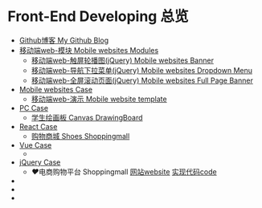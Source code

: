# Front-End Developing 总览

<ul>
    <li><a href="https://yingshanguo.github.io/" target="_blank">Github博客 My Github Blog</a></li>
    <li><a href=":;">移动端web-模块 Mobile websites Modules</a>
        <ul>
            <li><a href="https://yingshanguo.github.io/Mobile-WEB-Banner/." target="_blank">移动端web-触屏轮播图(jQuery) Mobile websites Banner</a></li>
            <li><a href="https://yingshanguo.github.io/Mobile-WEB-DropdownMenu/." target="_blank">移动端web-导航下拉菜单(jQuery) Mobile websites Dropdown Menu </a></li>
            <li><a href="https://yingshanguo.github.io/Mobile-WEB-FullPage-Banner/." target="_blank">移动端web-全屏滚动页面(jQuery) Mobile websites Full Page Banner</a></li>
        </ul>
    </li>
    <li><a href=":;">Mobile websites Case</a>
        <ul>
            <li><a href="https://yingshanguo.github.io/Mobile-template/" target="_blank">移动端web-演示 Mobile website template</a></li>
        </ul>
    </li>
    <li><a href=":;">PC Case</a>
        <ul>
            <li><a href="https://yingshanguo.github.io/Canvas_DrawingBoard/" target="_blank">学生绘画板 Canvas DrawingBoard</a></li>
        </ul>
    </li>
    <li><a href=":;">React Case</a>
        <ul>
            <li><a href="https://yingshanguo.github.io/ShoesShop_React/" target="_blank">购物商城 Shoes Shoppingmall</a></li>
        </ul>
    </li>
    <li><a href=":;">Vue Case</a>
        <ul>
            <li><a href="" target="_blank"></a></li>
        </ul>
    </li>
    <li><a href=":;">jQuery Case</a>
        <ul>
            <li>
                <i>♥</i>电商购物平台 Shoppingmall
                <a href="http://yokokuok.xin" target="_blank">网站website</a>
                <a href="https://github.com/YingshanGuo/shoppingmall" target="_blank">实现代码code</a>
            </li>
        </ul>
    </li>
    <li><a href="" target="_blank"></a></li>
    <li><a href="" target="_blank"></a></li>
    <li><a href="" target="_blank"></a></li>
</ul>
